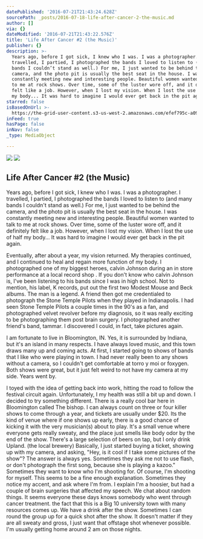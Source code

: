 ```yaml
---
datePublished: '2016-07-21T21:43:24.628Z'
sourcePath: _posts/2016-07-18-life-after-cancer-2-the-music.md
author: []
via: {}
dateModified: '2016-07-21T21:43:22.576Z'
title: 'Life After Cancer #2 (the Music)'
publisher: {}
description: >-
  Years ago, before I got sick, I knew who I was. I was a photographer. I
  travelled, I partied, I photographed the bands I loved to listen to (and many
  bands I couldn’t stand as well.) For me, I just wanted to be behind the
  camera, and the photo pit is usually the best seat in the house. I was
  constantly meeting new and interesting people. Beautiful women wanted to talk
  to me at rock shows. Over time, some of the luster wore off, and it definitely
  felt like a job. However, when I lost my vision. When I lost the use of half
  my body... It was hard to imagine I would ever get back in the pit again.
starred: false
isBasedOnUrl: >-
  https://the-grid-user-content.s3-us-west-2.amazonaws.com/efef795c-a095-4bbf-969a-9d9418fb98c2.jpg
inFeed: true
hasPage: false
inNav: false
_type: MediaObject

---
```

![](https://the-grid-user-content.s3-us-west-2.amazonaws.com/efef795c-a095-4bbf-969a-9d9418fb98c2.jpg)
![](https://the-grid-user-content.s3-us-west-2.amazonaws.com/e6310738-97cb-45f4-baad-62c3b403a1d5.jpg)

## Life After Cancer \#2 (the Music)

Years ago, before I got sick, I knew who I was. I was a photographer. I travelled, I partied, I photographed the bands I loved to listen to (and many bands I couldn't stand as well.) For me, I just wanted to be behind the camera, and the photo pit is usually the best seat in the house. I was constantly meeting new and interesting people. Beautiful women wanted to talk to me at rock shows. Over time, some of the luster wore off, and it definitely felt like a job. However, when I lost my vision. When I lost the use of half my body... It was hard to imagine I would ever get back in the pit again.

Eventually, after about a year, my vision returned. My therapies continued, and I continued to heal and regain more function of my body. I photographed one of my biggest heroes, calvin Johnson during an in store performance at a local record shop . If you don't know who calvin Johnson is, I've been listening to his bands since I was in high school. Not to mention, his label, K records, put out the first two Modest Mouse and Beck albums. The man is a legend. A friend then got me credentialed to photograph the Stone Temple Pilots when they played in Indianapolis. I had seen Stone Temple Pilots a couple times in the 90's as a fan, and photographed velvet revolver before my diagnosis, so it was really exciting to be photographing them post brain surgery. I photographed another friend's band, tammar. I discovered I could, in fact, take pictures again.

I am fortunate to live in Bloomington, IN. Yes, it is surrounded by Indiana, but it's an island in many respects. I have always loved music, and this town draws many up and coming acts. At first, I started going to shows of bands that I like who were playing in town. I had never really been to any shows without a camera, so I couldn't get comfortable at torro y moi or foxygen. Both shows were great, but it just felt weird to not have my camera at my side. Years went by.

I toyed with the idea of getting back into work, hitting the road to follow the festival circuit again. Unfortunately, I my health was still a bit up and down. I decided to try something different. There is a really cool bar here in Bloomington called The bishop. I can always count on three or four killer shows to come through a year, and tickets are usually under $20\. Its the kind of venue where if one shows up early, there is a good chance of kicking it with the very musician(s) about to play. It's a small venue where everyone gets really sweaty, and the place just smells like body odor by the end of the show. There's a large selection of beers on tap, but I only drink Upland. (the local brewery) Basically, I just started buying a ticket, showing up with my camera, and asking, "Hey, is it cool if I take some pictures of the show"? The answer is always yes. Sometimes they ask me not to use flash, or don't photograph the first song, because she is playing a kazoo." Sometimes they want to know who I'm shooting for. Of course, I'm shooting for myself. This seems to be a fine enough explanation. Sometimes they notice my accent, and ask where I'm from. I explain I'm a hoosier, but had a couple of brain surgeries that affected my speech. We chat about random things. It seems everyone these days knows somebody who went through cancer treatment. the fact that this is a Big 10 university town with many resources comes up. We have a drink after the show. Sometimes I can round the group up for a quick shot after the show. It doesn't matter if they are all sweaty and gross, I just want that offstage shot whenever possible. I'm usually getting home around 2 am on those nights.